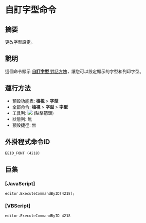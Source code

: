 # 自訂字型命令

## 摘要

更改字型設定。

## 說明

這個命令顯示 [**自訂字型** 對話方塊](../../dlg/properties/font/index)，讓您可以設定顯示的字型和列印字型。

## 運行方法

- 預設功能表: **檢視** \> **字型**
- [全部命令](../tools/all_commands): **檢視** >
**字型** \> **字型**
- 工具列: ![](../../images/fontpopup..png) (點擊箭頭)
- 狀態列: 無
- 預設捷徑: 無

## 外掛程式命令ID

```
EEID_FONT (4218)
```

## 巨集

### \[JavaScript\]

```
editor.ExecuteCommandByID(4218);
```

### \[VBScript\]

```
editor.ExecuteCommandByID 4218
```
